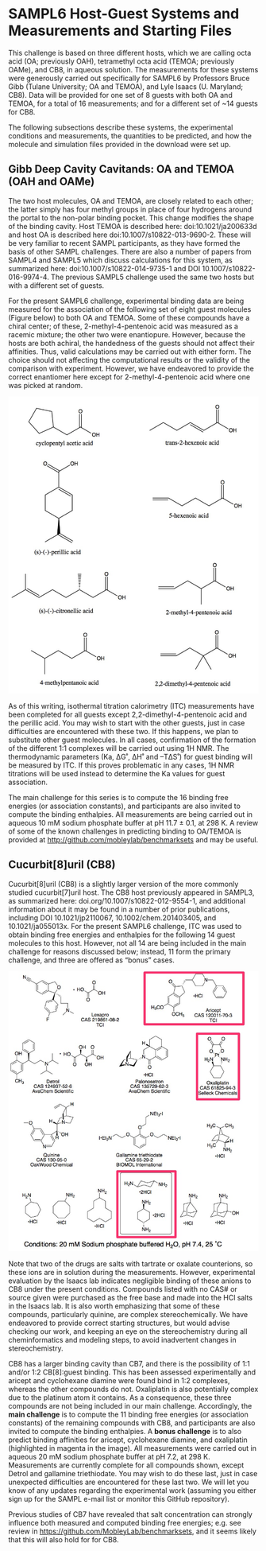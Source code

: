 # SAMPL6 Host-Guest Systems and Measurements and Starting Files

This challenge is based on three different hosts, which we are calling octa acid (OA; previously OAH), tetramethyl octa acid (TEMOA; previously OAMe), and CB8, in aqueous solution.
The measurements for these systems were generously carried out specifically for SAMPL6 by Professors Bruce Gibb (Tulane University; OA and TEMOA), and Lyle Isaacs (U. Maryland; CB8).
Data will be provided for one set of 8 guests with both OA and TEMOA, for a total of 16 measurements; and for a different set of ~14 guests for CB8.

The following subsections describe these systems, the experimental conditions and measurements, the quantities to be predicted, and how the molecule and simulation files provided in the download were set up.

## Gibb Deep Cavity Cavitands: OA and TEMOA (OAH and OAMe)
The two host molecules, OA and TEMOA, are closely related to each other; the latter simply has four methyl groups in place of four hydrogens around the portal to the non-polar binding pocket.
This change modifies the shape of the binding cavity.
Host TEMOA is described here: doi:10.1021/ja200633d and host OA is described here doi:10.1007/s10822-013-9690-2.
These will be very familiar to recent SAMPL participants, as they have formed the basis of other SAMPL challenges.
There are also a number of papers from SAMPL4 and SAMPL5 which discuss calculations for this system, as summarized here: doi:10.1007/s10822-014-9735-1 and DOI 10.1007/s10822-016-9974-4.
The previous SAMPL5 challenge used the same two hosts but with a different set of guests.

For the present SAMPL6 challenge, experimental binding data are being measured for the association of the following set of eight guest molecules (Figure below) to both OA and TEMOA.
Some of these compounds have a chiral center; of these, 2-methyl-4-pentenoic acid was measured as a racemic mixture; the other two were enantiopure.
However, because the hosts are both achiral, the handedness of the guests should not affect their affinities.
Thus, valid calculations may be carried out with either form.
The choice should not affecting the computational results or the validity of the comparison with experiment.
However, we have endeavored to provide the correct enantiomer here except for 2-methyl-4-pentenoic acid where one was picked at random.

![GDCC guests](images/GDCC_guests.jpg)

As of this writing, isothermal titration calorimetry (ITC) measurements have been completed for all guests except 2,2-dimethyl-4-pentenoic acid and the perillic acid.
You may wish to start with the other guests, just in case difficulties are encountered with these two.
If this happens, we plan to substitute other guest molecules.
In all cases, confirmation of the formation of the different 1:1 complexes will be carried out using 1H NMR. 
The thermodynamic parameters (Ka, ΔG˚, ΔH˚ and –TΔS˚) for guest binding will be measured by ITC.
If this proves problematic in any cases, 1H NMR titrations will be used instead to determine the Ka values for guest association.  

The main challenge for this series is to compute the 16 binding free energies (or association constants), and participants are also invited to compute the binding enthalpies.
All measurements are being carried out in aqueous 10 mM sodium phosphate buffer at pH 11.7 ± 0.1, at 298 K.
A review of some of the known challenges in predicting binding to OA/TEMOA is provided at http://github.com/mobleylab/benchmarksets and may be useful.

## Cucurbit[8]uril (CB8)
Cucurbit[8]uril (CB8) is a slightly larger version of the more commonly studied cucurbit[7]uril host.
The CB8 host previously appeared in SAMPL3, as summarized here: doi.org/10.1007/s10822-012-9554-1, and additional information about it may be found in a number of prior publications, including  DOI 10.1021/jp2110067, 10.1002/chem.201403405, and 10.1021/ja055013x.
For the present SAMPL6 challenge, ITC was used to obtain binding free energies and enthalpies for the following 14 guest molecules to this host.
However, not all 14 are being included in the main challenge for reasons discussed below; instead, 11 form the primary challenge, and three are offered as “bonus” cases.

![CB8 guests](images/CB8_guests.jpg)

Note that two of the drugs are salts with  tartrate or oxalate counterions, so these ions are in solution during the measurements.
However, experimental evaluation by the Isaacs lab indicates negligible binding of these anions to CB8 under the present conditions.
Compounds listed with no CAS# or source given were purchased as the free base and made into the HCl salts in the Isaacs lab.
It is also worth emphasizing that some of these compounds, particularly quinine, are complex stereochemically.
We have endeavored to provide correct starting structures, but would advise checking our work, and keeping an eye on the stereochemistry during all cheminformatics and modeling steps, to avoid inadvertent changes in stereochemistry.

CB8 has a larger binding cavity than CB7, and there is the possibility of 1:1 and/or 1:2 CB[8]:guest binding.
This has been assessed experimentally and aricept and cyclohexane diamine were found bind in 1:2 complexes, whereas the other compounds do not.
Oxaliplatin is also potentially complex due to the platinum atom it contains.
As a consequence,  these three compounds are not being included in our main challenge.
Accordingly, the **main challenge** is to compute the 11 binding free energies (or association constants) of the remaining compounds with CB8, and participants are also invited to compute the binding enthalpies.
A **bonus challenge** is to also predict binding affinities for aricept, cyclohexane diamine, and oxaliplatin (highlighted in magenta in the image).
All measurements were carried out in aqueous 20 mM sodium phosphate buffer at pH 7.2, at 298 K.
Measurements are currently complete for all compounds shown, except Detrol and gallamine triethiodate.
You may wish to do these last, just in case unexpected difficulties are encountered for these last two.
We will let you know of any updates regarding the experimental work (assuming you either sign up for the SAMPL e-mail list or monitor this GitHub repository).

Previous studies of CB7 have revealed that salt concentration can strongly influence both measured and computed binding free energies; e.g. see review in https://github.com/MobleyLab/benchmarksets, and it seems likely that this will also hold for  for CB8.


